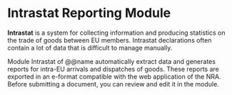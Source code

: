 # Intrastat Reporting Module

**Intrastat** is a system for collecting information and producing statistics on the trade of goods between EU members. Intrastat declarations often contain a lot of data that is difficult to manage manually.

Module Intrastat of @@name automatically extract data and generates reports for intra-EU arrivals and dispatches of goods. These reports are exported in an e-format compatible with the web application of the NRA. Before submitting a document, you can review and edit it in the module.
